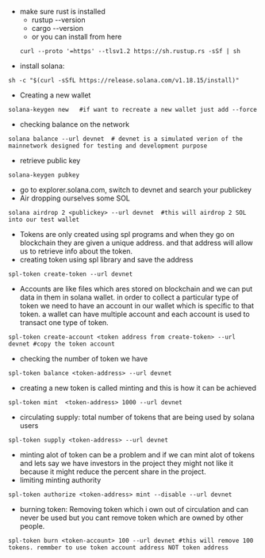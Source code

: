 
- make sure rust is installed 
	- rustup --version
	- cargo --version
	- or you can install from here
	```
	curl --proto '=https' --tlsv1.2 https://sh.rustup.rs -sSf | sh
	```
- install solana: 
```
sh -c "$(curl -sSfL https://release.solana.com/v1.18.15/install)"
```



- Creating a new wallet
```
solana-keygen new   #if want to recreate a new wallet just add --force
```

- checking balance on the network
```
solana balance --url devnet  # devnet is a simulated verion of the mainnetwork designed for testing and development purpose
```

- retrieve public key
```
solana-keygen pubkey
```

- go to explorer.solana.com, switch to devnet and search your publickey
- Air dropping ourselves some SOL
```
solana airdrop 2 <publickey> --url devnet  #this will airdrop 2 SOL into our test wallet
```


- Tokens are only created using spl programs and when they go on blockchain they are given a unique address. and that address will allow us to retrieve info about the token.
- creating token using spl library and save the address
```
spl-token create-token --url devnet
```


- Accounts are like files which ares stored on blockchain and we can put data in them in solana wallet. in order to collect a particular type of token we need to have an account in our wallet which is specific to that token. a wallet can have multiple account and each account is used to transact one type of token.
```
spl-token create-account <token address from create-token> --url devnet #copy the token account
```


- checking the number of token we have 
```
spl-token balance <token-address> --url devnet
```


- creating a new token is called minting and this is how it can be achieved
```
spl-token mint  <token-address> 1000 --url devnet
```


- circulating supply: total number of tokens that are being used by solana users
```
spl-token supply <token-address> --url devnet
```

- minting alot of token can be a problem and if we can mint alot of tokens and lets say we have investors in the project they might not like it because it might reduce the percent share in the project.
- limiting minting authority
```
spl-token authorize <token-address> mint --disable --url devnet

```


- burning token: Removing token which i own out of circulation and can never be used but you cant remove token which are owned by other people.
```
spl-token burn <token-account> 100 --url devnet #this will remove 100 tokens. remmber to use token account address NOT token address
```